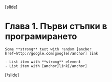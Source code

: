 [slide]
  # Глава 1. Първи стъпки в програмирането

    Some **strong** text with random [anchor href=http://google.com]google[/anchor] link

    - List item with **strong** element
    - List item with [anchor]link[/anchor]
[/slide]
